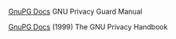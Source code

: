 
[GnuPG Docs](https://www.gnupg.org/documentation/manuals/gnupg/)
GNU Privacy Guard Manual

[GnuPG Docs](https://www.gnupg.org/gph/en/manual/book1.html)
(1999) The GNU Privacy Handbook
